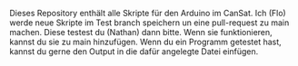 Dieses Repository enthält alle Skripte für den Arduino im CanSat. Ich (Flo) werde neue Skripte im Test branch speichern un eine pull-request zu main machen. 
Diese testest du (Nathan) dann bitte. 
Wenn sie funktionieren, kannst du sie zu main hinzufügen. 
Wenn du ein Programm getestet hast, kannst du gerne den Output in die dafür angelegte Datei einfügen.
